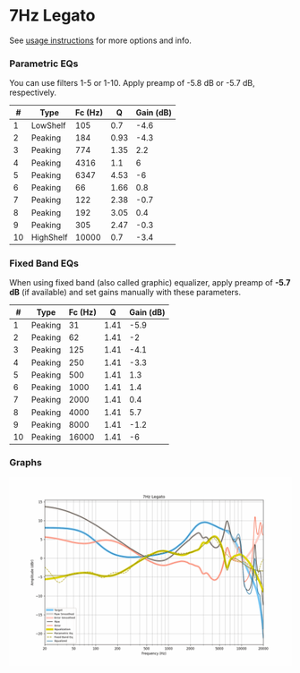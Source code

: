 # 7Hz Legato
See [usage instructions](https://github.com/jaakkopasanen/AutoEq#usage) for more options and info.

### Parametric EQs
You can use filters 1-5 or 1-10. Apply preamp of -5.8 dB or -5.7 dB, respectively.

|   # | Type      |   Fc (Hz) |    Q |   Gain (dB) |
|-----|-----------|-----------|------|-------------|
|   1 | LowShelf  |       105 | 0.7  |        -4.6 |
|   2 | Peaking   |       184 | 0.93 |        -4.3 |
|   3 | Peaking   |       774 | 1.35 |         2.2 |
|   4 | Peaking   |      4316 | 1.1  |         6   |
|   5 | Peaking   |      6347 | 4.53 |        -6   |
|   6 | Peaking   |        66 | 1.66 |         0.8 |
|   7 | Peaking   |       122 | 2.38 |        -0.7 |
|   8 | Peaking   |       192 | 3.05 |         0.4 |
|   9 | Peaking   |       305 | 2.47 |        -0.3 |
|  10 | HighShelf |     10000 | 0.7  |        -3.4 |

### Fixed Band EQs
When using fixed band (also called graphic) equalizer, apply preamp of **-5.7 dB** (if available) and set gains manually with these parameters.

|   # | Type    |   Fc (Hz) |    Q |   Gain (dB) |
|-----|---------|-----------|------|-------------|
|   1 | Peaking |        31 | 1.41 |        -5.9 |
|   2 | Peaking |        62 | 1.41 |        -2   |
|   3 | Peaking |       125 | 1.41 |        -4.1 |
|   4 | Peaking |       250 | 1.41 |        -3.3 |
|   5 | Peaking |       500 | 1.41 |         1.3 |
|   6 | Peaking |      1000 | 1.41 |         1.4 |
|   7 | Peaking |      2000 | 1.41 |         0.4 |
|   8 | Peaking |      4000 | 1.41 |         5.7 |
|   9 | Peaking |      8000 | 1.41 |        -1.2 |
|  10 | Peaking |     16000 | 1.41 |        -6   |

### Graphs
![](./7Hz%20Legato.png)

